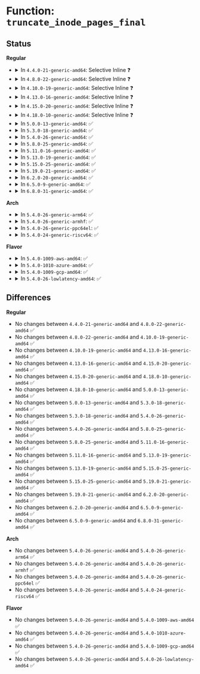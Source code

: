 # Function: <code>truncate_inode_pages_final</code>

## Status
<b>Regular</b>
<ul>
<li>
<details>
<summary>In <code>4.4.0-21-generic-amd64</code>: Selective Inline ❓</summary>

```c
void truncate_inode_pages_final(struct address_space * mapping)
```

```json
{
  "name": "truncate_inode_pages_final",
  "collision_type": "Unique Global",
  "inline_type": "Selective",
  "funcs": [
    {
      "addr": 18446744071580546304,
      "name": "truncate_inode_pages_final",
      "external": true,
      "loc": "mm/truncate.c:403",
      "file": "mm/truncate.c",
      "inline": "not declared, inlined",
      "caller_inline": [],
      "caller_func": [
        "kernel/bpf/inode.c:bpf_evict_inode",
        "fs/inode.c:evict",
        "fs/block_dev.c:bdev_evict_inode",
        "fs/proc/inode.c:proc_evict_inode",
        "fs/kernfs/inode.c:kernfs_evict_inode",
        "fs/ext4/inode.c:ext4_evict_inode",
        "fs/ext4/inode.c:ext4_evict_inode",
        "fs/fat/inode.c:fat_evict_inode",
        "fs/ecryptfs/super.c:ecryptfs_evict_inode",
        "fs/fuse/inode.c:fuse_evict_inode",
        "fs/debugfs/inode.c:debugfs_evict_inode"
      ]
    }
  ],
  "symbols": [
    {
      "addr": 18446744071580546304,
      "name": "truncate_inode_pages_final",
      "section": ".text",
      "bind": "STB_GLOBAL",
      "size": 82
    }
  ]
}
```
</details>
</li>
<li>
<details>
<summary>In <code>4.8.0-22-generic-amd64</code>: Selective Inline ❓</summary>

```c
void truncate_inode_pages_final(struct address_space * mapping)
```

```json
{
  "name": "truncate_inode_pages_final",
  "collision_type": "Unique Global",
  "inline_type": "Selective",
  "funcs": [
    {
      "addr": 18446744071580635696,
      "name": "truncate_inode_pages_final",
      "external": true,
      "loc": "mm/truncate.c:414",
      "file": "mm/truncate.c",
      "inline": "not declared, inlined",
      "caller_inline": [],
      "caller_func": [
        "kernel/bpf/inode.c:bpf_evict_inode",
        "fs/inode.c:evict",
        "fs/block_dev.c:bdev_evict_inode",
        "fs/proc/inode.c:proc_evict_inode",
        "fs/kernfs/inode.c:kernfs_evict_inode",
        "fs/ext4/inode.c:ext4_evict_inode",
        "fs/ext4/inode.c:ext4_evict_inode",
        "fs/fat/inode.c:fat_evict_inode",
        "fs/ecryptfs/super.c:ecryptfs_evict_inode",
        "fs/fuse/inode.c:fuse_evict_inode",
        "fs/debugfs/inode.c:debugfs_evict_inode"
      ]
    }
  ],
  "symbols": [
    {
      "addr": 18446744071580635696,
      "name": "truncate_inode_pages_final",
      "section": ".text",
      "bind": "STB_GLOBAL",
      "size": 82
    }
  ]
}
```
</details>
</li>
<li>
<details>
<summary>In <code>4.10.0-19-generic-amd64</code>: Selective Inline ❓</summary>

```c
void truncate_inode_pages_final(struct address_space * mapping)
```

```json
{
  "name": "truncate_inode_pages_final",
  "collision_type": "Unique Global",
  "inline_type": "Selective",
  "funcs": [
    {
      "addr": 18446744071580702784,
      "name": "truncate_inode_pages_final",
      "external": true,
      "loc": "mm/truncate.c:443",
      "file": "mm/truncate.c",
      "inline": "not declared, inlined",
      "caller_inline": [],
      "caller_func": [
        "kernel/bpf/inode.c:bpf_evict_inode",
        "fs/inode.c:evict",
        "fs/block_dev.c:bdev_evict_inode",
        "fs/proc/inode.c:proc_evict_inode",
        "fs/kernfs/inode.c:kernfs_evict_inode",
        "fs/ext4/inode.c:ext4_evict_inode",
        "fs/ext4/inode.c:ext4_evict_inode",
        "fs/fat/inode.c:fat_evict_inode",
        "fs/ecryptfs/super.c:ecryptfs_evict_inode",
        "fs/fuse/inode.c:fuse_evict_inode",
        "fs/debugfs/inode.c:debugfs_evict_inode"
      ]
    }
  ],
  "symbols": [
    {
      "addr": 18446744071580702784,
      "name": "truncate_inode_pages_final",
      "section": ".text",
      "bind": "STB_GLOBAL",
      "size": 82
    }
  ]
}
```
</details>
</li>
<li>
<details>
<summary>In <code>4.13.0-16-generic-amd64</code>: Selective Inline ❓</summary>

```c
void truncate_inode_pages_final(struct address_space * mapping)
```

```json
{
  "name": "truncate_inode_pages_final",
  "collision_type": "Unique Global",
  "inline_type": "Selective",
  "funcs": [
    {
      "addr": 18446744071580736336,
      "name": "truncate_inode_pages_final",
      "external": true,
      "loc": "mm/truncate.c:442",
      "file": "mm/truncate.c",
      "inline": "not declared, inlined",
      "caller_inline": [],
      "caller_func": [
        "kernel/bpf/inode.c:bpf_evict_inode",
        "fs/inode.c:evict",
        "fs/block_dev.c:bdev_evict_inode",
        "fs/proc/inode.c:proc_evict_inode",
        "fs/kernfs/inode.c:kernfs_evict_inode",
        "fs/ext4/inode.c:ext4_evict_inode",
        "fs/ext4/inode.c:ext4_evict_inode",
        "fs/fat/inode.c:fat_evict_inode",
        "fs/ecryptfs/super.c:ecryptfs_evict_inode",
        "fs/fuse/inode.c:fuse_evict_inode",
        "fs/debugfs/inode.c:debugfs_evict_inode",
        "security/inode.c:securityfs_evict_inode",
        "security/apparmor/apparmorfs.c:aafs_evict_inode"
      ]
    }
  ],
  "symbols": [
    {
      "addr": 18446744071580736336,
      "name": "truncate_inode_pages_final",
      "section": ".text",
      "bind": "STB_GLOBAL",
      "size": 83
    }
  ]
}
```
</details>
</li>
<li>
<details>
<summary>In <code>4.15.0-20-generic-amd64</code>: Selective Inline ❓</summary>

```c
void truncate_inode_pages_final(struct address_space * mapping)
```

```json
{
  "name": "truncate_inode_pages_final",
  "collision_type": "Unique Global",
  "inline_type": "Selective",
  "funcs": [
    {
      "addr": 18446744071580823296,
      "name": "truncate_inode_pages_final",
      "external": true,
      "loc": "mm/truncate.c:495",
      "file": "mm/truncate.c",
      "inline": "not declared, inlined",
      "caller_inline": [],
      "caller_func": [
        "kernel/bpf/inode.c:bpf_evict_inode",
        "fs/inode.c:evict",
        "fs/block_dev.c:bdev_evict_inode",
        "fs/proc/inode.c:proc_evict_inode",
        "fs/kernfs/inode.c:kernfs_evict_inode",
        "fs/ext4/inode.c:ext4_evict_inode",
        "fs/ext4/inode.c:ext4_evict_inode",
        "fs/fat/inode.c:fat_evict_inode",
        "fs/ecryptfs/super.c:ecryptfs_evict_inode",
        "fs/fuse/inode.c:fuse_evict_inode",
        "fs/debugfs/inode.c:debugfs_evict_inode",
        "security/inode.c:securityfs_evict_inode",
        "security/apparmor/apparmorfs.c:aafs_evict_inode"
      ]
    }
  ],
  "symbols": [
    {
      "addr": 18446744071580823296,
      "name": "truncate_inode_pages_final",
      "section": ".text",
      "bind": "STB_GLOBAL",
      "size": 81
    }
  ]
}
```
</details>
</li>
<li>
<details>
<summary>In <code>4.18.0-10-generic-amd64</code>: Selective Inline ❓</summary>

```c
void truncate_inode_pages_final(struct address_space * mapping)
```

```json
{
  "name": "truncate_inode_pages_final",
  "collision_type": "Unique Global",
  "inline_type": "Selective",
  "funcs": [
    {
      "addr": 18446744071580960096,
      "name": "truncate_inode_pages_final",
      "external": true,
      "loc": "mm/truncate.c:491",
      "file": "mm/truncate.c",
      "inline": "not declared, inlined",
      "caller_inline": [],
      "caller_func": [
        "kernel/bpf/inode.c:bpf_evict_inode",
        "fs/inode.c:evict",
        "fs/block_dev.c:bdev_evict_inode",
        "fs/proc/inode.c:proc_evict_inode",
        "fs/kernfs/inode.c:kernfs_evict_inode",
        "fs/ext4/inode.c:ext4_evict_inode",
        "fs/ext4/inode.c:ext4_evict_inode",
        "fs/fat/inode.c:fat_evict_inode",
        "fs/ecryptfs/super.c:ecryptfs_evict_inode",
        "fs/fuse/inode.c:fuse_evict_inode",
        "fs/debugfs/inode.c:debugfs_evict_inode",
        "security/inode.c:securityfs_evict_inode",
        "security/apparmor/apparmorfs.c:aafs_evict_inode"
      ]
    }
  ],
  "symbols": [
    {
      "addr": 18446744071580960096,
      "name": "truncate_inode_pages_final",
      "section": ".text",
      "bind": "STB_GLOBAL",
      "size": 86
    }
  ]
}
```
</details>
</li>
<li>
<details>
<summary>In <code>5.0.0-13-generic-amd64</code>: ✅</summary>

```c
void truncate_inode_pages_final(struct address_space * mapping)
```

```json
{
  "name": "truncate_inode_pages_final",
  "collision_type": "Unique Global",
  "inline_type": "No",
  "funcs": [
    {
      "addr": 18446744071581036320,
      "name": "truncate_inode_pages_final",
      "external": true,
      "loc": "mm/truncate.c:488",
      "file": "mm/truncate.c",
      "inline": "seen, unknown",
      "caller_inline": [],
      "caller_func": [
        "kernel/bpf/inode.c:bpf_evict_inode",
        "fs/inode.c:evict",
        "fs/block_dev.c:bdev_evict_inode",
        "fs/proc/inode.c:proc_evict_inode",
        "fs/kernfs/inode.c:kernfs_evict_inode",
        "fs/ext4/inode.c:ext4_evict_inode",
        "fs/ext4/inode.c:ext4_evict_inode",
        "fs/fat/inode.c:fat_evict_inode",
        "fs/ecryptfs/super.c:ecryptfs_evict_inode",
        "fs/fuse/inode.c:fuse_evict_inode",
        "fs/debugfs/inode.c:debugfs_evict_inode",
        "security/inode.c:securityfs_evict_inode",
        "security/apparmor/apparmorfs.c:aafs_evict_inode"
      ]
    }
  ],
  "symbols": [
    {
      "addr": 18446744071581036320,
      "name": "truncate_inode_pages_final",
      "section": ".text",
      "bind": "STB_GLOBAL",
      "size": 83
    }
  ]
}
```
</details>
</li>
<li>
<details>
<summary>In <code>5.3.0-18-generic-amd64</code>: ✅</summary>

```c
void truncate_inode_pages_final(struct address_space * mapping)
```

```json
{
  "name": "truncate_inode_pages_final",
  "collision_type": "Unique Global",
  "inline_type": "No",
  "funcs": [
    {
      "addr": 18446744071581100160,
      "name": "truncate_inode_pages_final",
      "external": true,
      "loc": "mm/truncate.c:489",
      "file": "mm/truncate.c",
      "inline": "seen, unknown",
      "caller_inline": [],
      "caller_func": [
        "fs/inode.c:evict",
        "fs/block_dev.c:bdev_evict_inode",
        "fs/proc/inode.c:proc_evict_inode",
        "fs/kernfs/inode.c:kernfs_evict_inode",
        "fs/ext4/inode.c:ext4_evict_inode",
        "fs/ext4/inode.c:ext4_evict_inode",
        "fs/fat/inode.c:fat_evict_inode",
        "fs/ecryptfs/super.c:ecryptfs_evict_inode"
      ]
    }
  ],
  "symbols": [
    {
      "addr": 18446744071581100160,
      "name": "truncate_inode_pages_final",
      "section": ".text",
      "bind": "STB_GLOBAL",
      "size": 85
    }
  ]
}
```
</details>
</li>
<li>
<details>
<summary>In <code>5.4.0-26-generic-amd64</code>: ✅</summary>

```c
void truncate_inode_pages_final(struct address_space * mapping)
```

```json
{
  "name": "truncate_inode_pages_final",
  "collision_type": "Unique Global",
  "inline_type": "No",
  "funcs": [
    {
      "addr": 18446744071581157104,
      "name": "truncate_inode_pages_final",
      "external": true,
      "loc": "mm/truncate.c:489",
      "file": "mm/truncate.c",
      "inline": "seen, unknown",
      "caller_inline": [],
      "caller_func": [
        "fs/inode.c:evict",
        "fs/block_dev.c:bdev_evict_inode",
        "fs/proc/inode.c:proc_evict_inode",
        "fs/kernfs/inode.c:kernfs_evict_inode",
        "fs/ext4/inode.c:ext4_evict_inode",
        "fs/ext4/inode.c:ext4_evict_inode",
        "fs/fat/inode.c:fat_evict_inode",
        "fs/ecryptfs/super.c:ecryptfs_evict_inode"
      ]
    }
  ],
  "symbols": [
    {
      "addr": 18446744071581157104,
      "name": "truncate_inode_pages_final",
      "section": ".text",
      "bind": "STB_GLOBAL",
      "size": 85
    }
  ]
}
```
</details>
</li>
<li>
<details>
<summary>In <code>5.8.0-25-generic-amd64</code>: ✅</summary>

```c
void truncate_inode_pages_final(struct address_space * mapping)
```

```json
{
  "name": "truncate_inode_pages_final",
  "collision_type": "Unique Global",
  "inline_type": "No",
  "funcs": [
    {
      "addr": 18446744071581342896,
      "name": "truncate_inode_pages_final",
      "external": true,
      "loc": "mm/truncate.c:489",
      "file": "mm/truncate.c",
      "inline": "seen, unknown",
      "caller_inline": [],
      "caller_func": [
        "fs/inode.c:evict",
        "fs/block_dev.c:bdev_evict_inode",
        "fs/proc/inode.c:proc_evict_inode",
        "fs/kernfs/inode.c:kernfs_evict_inode",
        "fs/ext4/inode.c:ext4_evict_inode",
        "fs/ext4/inode.c:ext4_evict_inode",
        "fs/fat/inode.c:fat_evict_inode",
        "fs/ecryptfs/super.c:ecryptfs_evict_inode",
        "fs/fuse/inode.c:fuse_evict_inode"
      ]
    }
  ],
  "symbols": [
    {
      "addr": 18446744071581342896,
      "name": "truncate_inode_pages_final",
      "section": ".text",
      "bind": "STB_GLOBAL",
      "size": 85
    }
  ]
}
```
</details>
</li>
<li>
<details>
<summary>In <code>5.11.0-16-generic-amd64</code>: ✅</summary>

```c
void truncate_inode_pages_final(struct address_space * mapping)
```

```json
{
  "name": "truncate_inode_pages_final",
  "collision_type": "Unique Global",
  "inline_type": "No",
  "funcs": [
    {
      "addr": 18446744071581384624,
      "name": "truncate_inode_pages_final",
      "external": true,
      "loc": "mm/truncate.c:489",
      "file": "mm/truncate.c",
      "inline": "seen, unknown",
      "caller_inline": [],
      "caller_func": [
        "fs/inode.c:evict",
        "fs/block_dev.c:bdev_evict_inode",
        "fs/proc/inode.c:proc_evict_inode",
        "fs/kernfs/inode.c:kernfs_evict_inode",
        "fs/ext4/inode.c:ext4_evict_inode",
        "fs/ext4/inode.c:ext4_evict_inode",
        "fs/fat/inode.c:fat_evict_inode",
        "fs/ecryptfs/super.c:ecryptfs_evict_inode",
        "fs/fuse/inode.c:fuse_evict_inode"
      ]
    }
  ],
  "symbols": [
    {
      "addr": 18446744071581384624,
      "name": "truncate_inode_pages_final",
      "section": ".text",
      "bind": "STB_GLOBAL",
      "size": 85
    }
  ]
}
```
</details>
</li>
<li>
<details>
<summary>In <code>5.13.0-19-generic-amd64</code>: ✅</summary>

```c
void truncate_inode_pages_final(struct address_space * mapping)
```

```json
{
  "name": "truncate_inode_pages_final",
  "collision_type": "Unique Global",
  "inline_type": "No",
  "funcs": [
    {
      "addr": 18446744071581404848,
      "name": "truncate_inode_pages_final",
      "external": true,
      "loc": "mm/truncate.c:437",
      "file": "mm/truncate.c",
      "inline": "seen, unknown",
      "caller_inline": [],
      "caller_func": [
        "fs/inode.c:evict",
        "fs/block_dev.c:bdev_evict_inode",
        "fs/proc/inode.c:proc_evict_inode",
        "fs/kernfs/inode.c:kernfs_evict_inode",
        "fs/ext4/inode.c:ext4_evict_inode",
        "fs/ext4/inode.c:ext4_evict_inode",
        "fs/fat/inode.c:fat_evict_inode",
        "fs/ecryptfs/super.c:ecryptfs_evict_inode",
        "fs/fuse/inode.c:fuse_evict_inode"
      ]
    }
  ],
  "symbols": [
    {
      "addr": 18446744071581404848,
      "name": "truncate_inode_pages_final",
      "section": ".text",
      "bind": "STB_GLOBAL",
      "size": 80
    }
  ]
}
```
</details>
</li>
<li>
<details>
<summary>In <code>5.15.0-25-generic-amd64</code>: ✅</summary>

```c
void truncate_inode_pages_final(struct address_space * mapping)
```

```json
{
  "name": "truncate_inode_pages_final",
  "collision_type": "Unique Global",
  "inline_type": "No",
  "funcs": [
    {
      "addr": 18446744071581654640,
      "name": "truncate_inode_pages_final",
      "external": true,
      "loc": "mm/truncate.c:438",
      "file": "mm/truncate.c",
      "inline": "seen, unknown",
      "caller_inline": [],
      "caller_func": [
        "fs/inode.c:evict",
        "fs/proc/inode.c:proc_evict_inode",
        "fs/kernfs/inode.c:kernfs_evict_inode",
        "fs/ext4/inode.c:ext4_evict_inode",
        "fs/ext4/inode.c:ext4_evict_inode",
        "fs/fat/inode.c:fat_evict_inode",
        "fs/ecryptfs/super.c:ecryptfs_evict_inode",
        "fs/fuse/inode.c:fuse_evict_inode",
        "block/bdev.c:bdev_evict_inode"
      ]
    }
  ],
  "symbols": [
    {
      "addr": 18446744071581654640,
      "name": "truncate_inode_pages_final",
      "section": ".text",
      "bind": "STB_GLOBAL",
      "size": 83
    }
  ]
}
```
</details>
</li>
<li>
<details>
<summary>In <code>5.19.0-21-generic-amd64</code>: ✅</summary>

```c
void truncate_inode_pages_final(struct address_space * mapping)
```

```json
{
  "name": "truncate_inode_pages_final",
  "collision_type": "Unique Global",
  "inline_type": "No",
  "funcs": [
    {
      "addr": 18446744071582026336,
      "name": "truncate_inode_pages_final",
      "external": true,
      "loc": "mm/truncate.c:465",
      "file": "mm/truncate.c",
      "inline": "seen, unknown",
      "caller_inline": [],
      "caller_func": [
        "fs/inode.c:evict",
        "fs/proc/inode.c:proc_evict_inode",
        "fs/kernfs/inode.c:kernfs_evict_inode",
        "fs/ext4/inode.c:ext4_evict_inode",
        "fs/ext4/inode.c:ext4_evict_inode",
        "fs/fat/inode.c:fat_evict_inode",
        "fs/ecryptfs/super.c:ecryptfs_evict_inode",
        "fs/fuse/inode.c:fuse_evict_inode",
        "block/bdev.c:bdev_evict_inode"
      ]
    }
  ],
  "symbols": [
    {
      "addr": 18446744071582026336,
      "name": "truncate_inode_pages_final",
      "section": ".text",
      "bind": "STB_GLOBAL",
      "size": 82
    }
  ]
}
```
</details>
</li>
<li>
<details>
<summary>In <code>6.2.0-20-generic-amd64</code>: ✅</summary>

```c
void truncate_inode_pages_final(struct address_space * mapping)
```

```json
{
  "name": "truncate_inode_pages_final",
  "collision_type": "Unique Global",
  "inline_type": "No",
  "funcs": [
    {
      "addr": 18446744071582460000,
      "name": "truncate_inode_pages_final",
      "external": true,
      "loc": "mm/truncate.c:461",
      "file": "mm/truncate.c",
      "inline": "seen, unknown",
      "caller_inline": [],
      "caller_func": [
        "fs/inode.c:evict",
        "fs/proc/inode.c:proc_evict_inode",
        "fs/kernfs/inode.c:kernfs_evict_inode",
        "fs/ext4/inode.c:ext4_evict_inode",
        "fs/ext4/inode.c:ext4_evict_inode",
        "fs/fat/inode.c:fat_evict_inode",
        "fs/ecryptfs/super.c:ecryptfs_evict_inode",
        "fs/fuse/inode.c:fuse_evict_inode",
        "block/bdev.c:bdev_evict_inode"
      ]
    }
  ],
  "symbols": [
    {
      "addr": 18446744071582460000,
      "name": "truncate_inode_pages_final",
      "section": ".text",
      "bind": "STB_GLOBAL",
      "size": 82
    }
  ]
}
```
</details>
</li>
<li>
<details>
<summary>In <code>6.5.0-9-generic-amd64</code>: ✅</summary>

```c
void truncate_inode_pages_final(struct address_space * mapping)
```

```json
{
  "name": "truncate_inode_pages_final",
  "collision_type": "Unique Global",
  "inline_type": "No",
  "funcs": [
    {
      "addr": 18446744071582665168,
      "name": "truncate_inode_pages_final",
      "external": true,
      "loc": "mm/truncate.c:462",
      "file": "mm/truncate.c",
      "inline": "seen, unknown",
      "caller_inline": [],
      "caller_func": [
        "fs/inode.c:evict",
        "fs/proc/inode.c:proc_evict_inode",
        "fs/kernfs/inode.c:kernfs_evict_inode",
        "fs/ext4/inode.c:ext4_evict_inode",
        "fs/ext4/inode.c:ext4_evict_inode",
        "fs/fat/inode.c:fat_evict_inode",
        "fs/ecryptfs/super.c:ecryptfs_evict_inode",
        "fs/fuse/inode.c:fuse_evict_inode",
        "block/bdev.c:bdev_evict_inode"
      ]
    }
  ],
  "symbols": [
    {
      "addr": 18446744071582665168,
      "name": "truncate_inode_pages_final",
      "section": ".text",
      "bind": "STB_GLOBAL",
      "size": 79
    }
  ]
}
```
</details>
</li>
<li>
<details>
<summary>In <code>6.8.0-31-generic-amd64</code>: ✅</summary>

```c
void truncate_inode_pages_final(struct address_space * mapping)
```

```json
{
  "name": "truncate_inode_pages_final",
  "collision_type": "Unique Global",
  "inline_type": "No",
  "funcs": [
    {
      "addr": 18446744071582836016,
      "name": "truncate_inode_pages_final",
      "external": true,
      "loc": "mm/truncate.c:452",
      "file": "mm/truncate.c",
      "inline": "seen, unknown",
      "caller_inline": [],
      "caller_func": [
        "fs/inode.c:evict",
        "fs/proc/inode.c:proc_evict_inode",
        "fs/kernfs/inode.c:kernfs_evict_inode",
        "fs/ext4/inode.c:ext4_evict_inode",
        "fs/ext4/inode.c:ext4_evict_inode",
        "fs/fat/inode.c:fat_evict_inode",
        "fs/ecryptfs/super.c:ecryptfs_evict_inode",
        "fs/fuse/inode.c:fuse_evict_inode",
        "block/bdev.c:bdev_evict_inode"
      ]
    }
  ],
  "symbols": [
    {
      "addr": 18446744071582836016,
      "name": "truncate_inode_pages_final",
      "section": ".text",
      "bind": "STB_GLOBAL",
      "size": 79
    }
  ]
}
```
</details>
</li>
</ul>
<b>Arch</b>
<ul>
<li>
<details>
<summary>In <code>5.4.0-26-generic-arm64</code>: ✅</summary>

```c
void truncate_inode_pages_final(struct address_space * mapping)
```

```json
{
  "name": "truncate_inode_pages_final",
  "collision_type": "Unique Global",
  "inline_type": "No",
  "funcs": [
    {
      "addr": 18446603336492534896,
      "name": "truncate_inode_pages_final",
      "external": true,
      "loc": "mm/truncate.c:489",
      "file": "mm/truncate.c",
      "inline": "seen, unknown",
      "caller_inline": [],
      "caller_func": [
        "fs/inode.c:evict",
        "fs/block_dev.c:bdev_evict_inode",
        "fs/proc/inode.c:proc_evict_inode",
        "fs/kernfs/inode.c:kernfs_evict_inode",
        "fs/ext4/inode.c:ext4_evict_inode",
        "fs/ext4/inode.c:ext4_evict_inode",
        "fs/fat/inode.c:fat_evict_inode",
        "fs/ecryptfs/super.c:ecryptfs_evict_inode"
      ]
    }
  ],
  "symbols": [
    {
      "addr": 18446603336492534896,
      "name": "truncate_inode_pages_final",
      "section": ".text",
      "bind": "STB_GLOBAL",
      "size": 256
    }
  ]
}
```
</details>
</li>
<li>
<details>
<summary>In <code>5.4.0-26-generic-armhf</code>: ✅</summary>

```c
void truncate_inode_pages_final(struct address_space * mapping)
```

```json
{
  "name": "truncate_inode_pages_final",
  "collision_type": "Unique Global",
  "inline_type": "No",
  "funcs": [
    {
      "addr": 3226400052,
      "name": "truncate_inode_pages_final",
      "external": true,
      "loc": "mm/truncate.c:489",
      "file": "mm/truncate.c",
      "inline": "seen, unknown",
      "caller_inline": [],
      "caller_func": [
        "fs/inode.c:evict",
        "fs/block_dev.c:bdev_evict_inode",
        "fs/proc/inode.c:proc_evict_inode",
        "fs/kernfs/inode.c:kernfs_evict_inode",
        "fs/ext4/inode.c:ext4_evict_inode",
        "fs/ext4/inode.c:ext4_evict_inode",
        "fs/fat/inode.c:fat_evict_inode",
        "fs/ecryptfs/super.c:ecryptfs_evict_inode"
      ]
    }
  ],
  "symbols": [
    {
      "addr": 3226400052,
      "name": "truncate_inode_pages_final",
      "section": ".text",
      "bind": "STB_GLOBAL",
      "size": 136
    }
  ]
}
```
</details>
</li>
<li>
<details>
<summary>In <code>5.4.0-26-generic-ppc64el</code>: ✅</summary>

```c
void truncate_inode_pages_final(struct address_space * mapping)
```

```json
{
  "name": "truncate_inode_pages_final",
  "collision_type": "Unique Global",
  "inline_type": "No",
  "funcs": [
    {
      "addr": 13835058055285830624,
      "name": "truncate_inode_pages_final",
      "external": true,
      "loc": "mm/truncate.c:489",
      "file": "mm/truncate.c",
      "inline": "seen, unknown",
      "caller_inline": [],
      "caller_func": [
        "fs/inode.c:evict",
        "fs/block_dev.c:bdev_evict_inode",
        "fs/proc/inode.c:proc_evict_inode",
        "fs/kernfs/inode.c:kernfs_evict_inode",
        "fs/ext4/inode.c:ext4_evict_inode",
        "fs/ext4/inode.c:ext4_evict_inode",
        "fs/fat/inode.c:fat_evict_inode",
        "fs/ecryptfs/super.c:ecryptfs_evict_inode"
      ]
    }
  ],
  "symbols": [
    {
      "addr": 13835058055285830624,
      "name": "truncate_inode_pages_final",
      "section": ".text",
      "bind": "STB_GLOBAL",
      "size": 224
    }
  ]
}
```
</details>
</li>
<li>
<details>
<summary>In <code>5.4.0-24-generic-riscv64</code>: ✅</summary>

```c
void truncate_inode_pages_final(struct address_space * mapping)
```

```json
{
  "name": "truncate_inode_pages_final",
  "collision_type": "Unique Global",
  "inline_type": "No",
  "funcs": [
    {
      "addr": 18446743936272585696,
      "name": "truncate_inode_pages_final",
      "external": true,
      "loc": "mm/truncate.c:489",
      "file": "mm/truncate.c",
      "inline": "seen, unknown",
      "caller_inline": [],
      "caller_func": [
        "fs/inode.c:evict",
        "fs/block_dev.c:bdev_evict_inode",
        "fs/proc/inode.c:proc_evict_inode",
        "fs/kernfs/inode.c:kernfs_evict_inode",
        "fs/ext4/inode.c:ext4_evict_inode",
        "fs/ext4/inode.c:ext4_evict_inode",
        "fs/fat/inode.c:fat_evict_inode",
        "fs/ecryptfs/super.c:ecryptfs_evict_inode"
      ]
    }
  ],
  "symbols": [
    {
      "addr": 18446743936272585696,
      "name": "truncate_inode_pages_final",
      "section": ".text",
      "bind": "STB_GLOBAL",
      "size": 150
    }
  ]
}
```
</details>
</li>
</ul>
<b>Flavor</b>
<ul>
<li>
<details>
<summary>In <code>5.4.0-1009-aws-amd64</code>: ✅</summary>

```c
void truncate_inode_pages_final(struct address_space * mapping)
```

```json
{
  "name": "truncate_inode_pages_final",
  "collision_type": "Unique Global",
  "inline_type": "No",
  "funcs": [
    {
      "addr": 18446744071581125952,
      "name": "truncate_inode_pages_final",
      "external": true,
      "loc": "mm/truncate.c:489",
      "file": "mm/truncate.c",
      "inline": "seen, unknown",
      "caller_inline": [],
      "caller_func": [
        "fs/inode.c:evict",
        "fs/block_dev.c:bdev_evict_inode",
        "fs/proc/inode.c:proc_evict_inode",
        "fs/kernfs/inode.c:kernfs_evict_inode",
        "fs/ext4/inode.c:ext4_evict_inode",
        "fs/ext4/inode.c:ext4_evict_inode",
        "fs/fat/inode.c:fat_evict_inode",
        "fs/ecryptfs/super.c:ecryptfs_evict_inode"
      ]
    }
  ],
  "symbols": [
    {
      "addr": 18446744071581125952,
      "name": "truncate_inode_pages_final",
      "section": ".text",
      "bind": "STB_GLOBAL",
      "size": 85
    }
  ]
}
```
</details>
</li>
<li>
<details>
<summary>In <code>5.4.0-1010-azure-amd64</code>: ✅</summary>

```c
void truncate_inode_pages_final(struct address_space * mapping)
```

```json
{
  "name": "truncate_inode_pages_final",
  "collision_type": "Unique Global",
  "inline_type": "No",
  "funcs": [
    {
      "addr": 18446744071581072928,
      "name": "truncate_inode_pages_final",
      "external": true,
      "loc": "mm/truncate.c:489",
      "file": "mm/truncate.c",
      "inline": "seen, unknown",
      "caller_inline": [],
      "caller_func": [
        "fs/inode.c:evict",
        "fs/block_dev.c:bdev_evict_inode",
        "fs/proc/inode.c:proc_evict_inode",
        "fs/kernfs/inode.c:kernfs_evict_inode",
        "fs/ext4/inode.c:ext4_evict_inode",
        "fs/ext4/inode.c:ext4_evict_inode",
        "fs/fat/inode.c:fat_evict_inode",
        "fs/ecryptfs/super.c:ecryptfs_evict_inode"
      ]
    }
  ],
  "symbols": [
    {
      "addr": 18446744071581072928,
      "name": "truncate_inode_pages_final",
      "section": ".text",
      "bind": "STB_GLOBAL",
      "size": 79
    }
  ]
}
```
</details>
</li>
<li>
<details>
<summary>In <code>5.4.0-1009-gcp-amd64</code>: ✅</summary>

```c
void truncate_inode_pages_final(struct address_space * mapping)
```

```json
{
  "name": "truncate_inode_pages_final",
  "collision_type": "Unique Global",
  "inline_type": "No",
  "funcs": [
    {
      "addr": 18446744071581117152,
      "name": "truncate_inode_pages_final",
      "external": true,
      "loc": "mm/truncate.c:489",
      "file": "mm/truncate.c",
      "inline": "seen, unknown",
      "caller_inline": [],
      "caller_func": [
        "fs/inode.c:evict",
        "fs/block_dev.c:bdev_evict_inode",
        "fs/proc/inode.c:proc_evict_inode",
        "fs/kernfs/inode.c:kernfs_evict_inode",
        "fs/ext4/inode.c:ext4_evict_inode",
        "fs/ext4/inode.c:ext4_evict_inode",
        "fs/fat/inode.c:fat_evict_inode",
        "fs/ecryptfs/super.c:ecryptfs_evict_inode"
      ]
    }
  ],
  "symbols": [
    {
      "addr": 18446744071581117152,
      "name": "truncate_inode_pages_final",
      "section": ".text",
      "bind": "STB_GLOBAL",
      "size": 85
    }
  ]
}
```
</details>
</li>
<li>
<details>
<summary>In <code>5.4.0-26-lowlatency-amd64</code>: ✅</summary>

```c
void truncate_inode_pages_final(struct address_space * mapping)
```

```json
{
  "name": "truncate_inode_pages_final",
  "collision_type": "Unique Global",
  "inline_type": "No",
  "funcs": [
    {
      "addr": 18446744071581179632,
      "name": "truncate_inode_pages_final",
      "external": true,
      "loc": "mm/truncate.c:489",
      "file": "mm/truncate.c",
      "inline": "seen, unknown",
      "caller_inline": [],
      "caller_func": [
        "fs/inode.c:evict",
        "fs/block_dev.c:bdev_evict_inode",
        "fs/proc/inode.c:proc_evict_inode",
        "fs/kernfs/inode.c:kernfs_evict_inode",
        "fs/ext4/inode.c:ext4_evict_inode",
        "fs/ext4/inode.c:ext4_evict_inode",
        "fs/fat/inode.c:fat_evict_inode",
        "fs/ecryptfs/super.c:ecryptfs_evict_inode"
      ]
    }
  ],
  "symbols": [
    {
      "addr": 18446744071581179632,
      "name": "truncate_inode_pages_final",
      "section": ".text",
      "bind": "STB_GLOBAL",
      "size": 76
    }
  ]
}
```
</details>
</li>
</ul>

## Differences
<b>Regular</b>
<ul>
<li>
No changes between <code>4.4.0-21-generic-amd64</code> and <code>4.8.0-22-generic-amd64</code> ✅
</li>
<li>
No changes between <code>4.8.0-22-generic-amd64</code> and <code>4.10.0-19-generic-amd64</code> ✅
</li>
<li>
No changes between <code>4.10.0-19-generic-amd64</code> and <code>4.13.0-16-generic-amd64</code> ✅
</li>
<li>
No changes between <code>4.13.0-16-generic-amd64</code> and <code>4.15.0-20-generic-amd64</code> ✅
</li>
<li>
No changes between <code>4.15.0-20-generic-amd64</code> and <code>4.18.0-10-generic-amd64</code> ✅
</li>
<li>
No changes between <code>4.18.0-10-generic-amd64</code> and <code>5.0.0-13-generic-amd64</code> ✅
</li>
<li>
No changes between <code>5.0.0-13-generic-amd64</code> and <code>5.3.0-18-generic-amd64</code> ✅
</li>
<li>
No changes between <code>5.3.0-18-generic-amd64</code> and <code>5.4.0-26-generic-amd64</code> ✅
</li>
<li>
No changes between <code>5.4.0-26-generic-amd64</code> and <code>5.8.0-25-generic-amd64</code> ✅
</li>
<li>
No changes between <code>5.8.0-25-generic-amd64</code> and <code>5.11.0-16-generic-amd64</code> ✅
</li>
<li>
No changes between <code>5.11.0-16-generic-amd64</code> and <code>5.13.0-19-generic-amd64</code> ✅
</li>
<li>
No changes between <code>5.13.0-19-generic-amd64</code> and <code>5.15.0-25-generic-amd64</code> ✅
</li>
<li>
No changes between <code>5.15.0-25-generic-amd64</code> and <code>5.19.0-21-generic-amd64</code> ✅
</li>
<li>
No changes between <code>5.19.0-21-generic-amd64</code> and <code>6.2.0-20-generic-amd64</code> ✅
</li>
<li>
No changes between <code>6.2.0-20-generic-amd64</code> and <code>6.5.0-9-generic-amd64</code> ✅
</li>
<li>
No changes between <code>6.5.0-9-generic-amd64</code> and <code>6.8.0-31-generic-amd64</code> ✅
</li>
</ul>
<b>Arch</b>
<ul>
<li>
No changes between <code>5.4.0-26-generic-amd64</code> and <code>5.4.0-26-generic-arm64</code> ✅
</li>
<li>
No changes between <code>5.4.0-26-generic-amd64</code> and <code>5.4.0-26-generic-armhf</code> ✅
</li>
<li>
No changes between <code>5.4.0-26-generic-amd64</code> and <code>5.4.0-26-generic-ppc64el</code> ✅
</li>
<li>
No changes between <code>5.4.0-26-generic-amd64</code> and <code>5.4.0-24-generic-riscv64</code> ✅
</li>
</ul>
<b>Flavor</b>
<ul>
<li>
No changes between <code>5.4.0-26-generic-amd64</code> and <code>5.4.0-1009-aws-amd64</code> ✅
</li>
<li>
No changes between <code>5.4.0-26-generic-amd64</code> and <code>5.4.0-1010-azure-amd64</code> ✅
</li>
<li>
No changes between <code>5.4.0-26-generic-amd64</code> and <code>5.4.0-1009-gcp-amd64</code> ✅
</li>
<li>
No changes between <code>5.4.0-26-generic-amd64</code> and <code>5.4.0-26-lowlatency-amd64</code> ✅
</li>
</ul>
